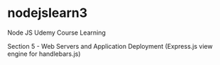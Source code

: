 # nodejslearn3

Node JS Udemy Course Learning

Section 5 - Web Servers and Application Deployment (Express.js view engine for handlebars.js)
